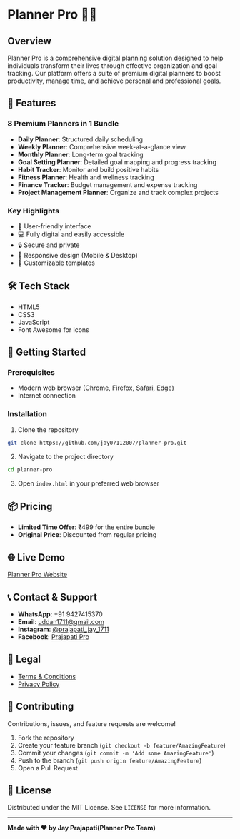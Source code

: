 # Planner Pro 📅✨

## Overview
Planner Pro is a comprehensive digital planning solution designed to help individuals transform their lives through effective organization and goal tracking. Our platform offers a suite of premium digital planners to boost productivity, manage time, and achieve personal and professional goals.

## 🌟 Features

### 8 Premium Planners in 1 Bundle
- **Daily Planner**: Structured daily scheduling
- **Weekly Planner**: Comprehensive week-at-a-glance view
- **Monthly Planner**: Long-term goal tracking
- **Goal Setting Planner**: Detailed goal mapping and progress tracking
- **Habit Tracker**: Monitor and build positive habits
- **Fitness Planner**: Health and wellness tracking
- **Finance Tracker**: Budget management and expense tracking
- **Project Management Planner**: Organize and track complex projects

### Key Highlights
- 🚀 User-friendly interface
- 💻 Fully digital and easily accessible
- 🔒 Secure and private
- 📱 Responsive design (Mobile & Desktop)
- 🎨 Customizable templates

## 🛠 Tech Stack
- HTML5
- CSS3
- JavaScript
- Font Awesome for icons

## 🚀 Getting Started

### Prerequisites
- Modern web browser (Chrome, Firefox, Safari, Edge)
- Internet connection

### Installation
1. Clone the repository
```bash
git clone https://github.com/jay07112007/planner-pro.git
```

2. Navigate to the project directory
```bash
cd planner-pro
```

3. Open `index.html` in your preferred web browser

## 📦 Pricing
- **Limited Time Offer**: ₹499 for the entire bundle
- **Original Price**: Discounted from regular pricing

## 🌐 Live Demo
[Planner Pro Website](https://jay07112007.github.io/planner-pro/)

## 📞 Contact & Support
- **WhatsApp**: +91 9427415370
- **Email**: uddan1711@gmail.com
- **Instagram**: [@prajapati_jay_1711](https://www.instagram.com/prajapati_jay_1711/)
- **Facebook**: [Prajapati Pro](https://www.facebook.com/p/Prajapati-Pro-100059740113452/)

## 📄 Legal
- [Terms & Conditions](/terms.html)
- [Privacy Policy](/privacy.html)

## 🤝 Contributing
Contributions, issues, and feature requests are welcome! 
1. Fork the repository
2. Create your feature branch (`git checkout -b feature/AmazingFeature`)
3. Commit your changes (`git commit -m 'Add some AmazingFeature'`)
4. Push to the branch (`git push origin feature/AmazingFeature`)
5. Open a Pull Request

## 📝 License
Distributed under the MIT License. See `LICENSE` for more information.

---

**Made with ❤️ by Jay Prajapati(Planner Pro Team)**
